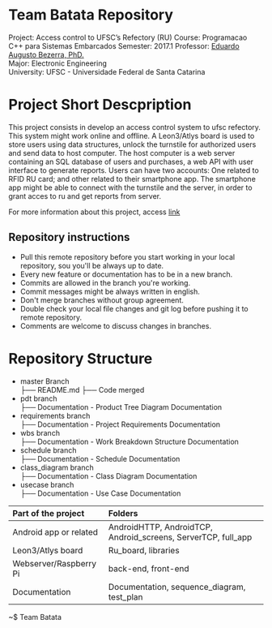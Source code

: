 # Team Batata Repository 
Project: Access control to UFSC’s Refectory (RU) 
Course: Programacao C++ para Sistemas Embarcados 
Semester: 2017.1 
Professor: [Eduardo Augusto Bezerra, PhD.](http://gse.ufsc.br/bezerra/)  
Major: Electronic Engineering  
University: UFSC - Universidade Federal de Santa Catarina  


# Project Short Descpription
This project consists in develop an access control system to ufsc refectory. This system might work online and offline. 
A Leon3/Atlys board is used to store users using data structures, unlock the turnstile for authorized users and send data to host computer.
The host computer is a web server containing an SQL database of users and purchases, a web API with user interface to generate reports.
Users can have two accounts: One related to RFID RU card; and other related to their smartphone app. 
The smartphone app might be able to connect with the turnstile and the server, in order to grant acces to ru and get reports from server. 

For more information about this project, access [link](http://gse.ufsc.br/bezerra/?page_id=1983)

## Repository instructions
- Pull this remote repository before you start working in your local repository, sou you'll be always up to date.
- Every new feature or documentation has to be in a new branch.
- Commits are allowed in the branch you're working.
- Commit messages might be always written in english.
- Don't merge branches without group agreement.
- Double check your local file changes and git log before pushing it to remote repository.
- Comments are welcome to discuss changes in branches.

# Repository Structure
* master Branch  
├── README.md
├── Code merged
* pdt branch  
├── Documentation - Product Tree Diagram Documentation  
* requirements branch  
├── Documentation - Project Requirements Documentation  
* wbs branch  
├── Documentation - Work Breakdown Structure Documentation  
* schedule branch  
├── Documentation - Schedule Documentation  
* class_diagram branch  
├── Documentation - Class Diagram Documentation  
* usecase branch  
├── Documentation - Use Case Documentation  

|   Part of the project      |  Folders  |
| :---                       |:---           |       
| Android app or related     | AndroidHTTP, AndroidTCP, Android_screens, ServerTCP, full_app |
| Leon3/Atlys board          | Ru_board, libraries |
| Webserver/Raspberry Pi     | back-end, front-end |
| Documentation              | Documentation, sequence_diagram, test_plan |


~$ Team Batata
